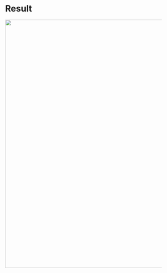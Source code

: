 # Result
<p align="center">
  <img src="https://user-images.githubusercontent.com/85323176/169275029-2ce055c9-e49a-4951-8299-def909e0cec3.gif" style="width:800px">
  </p>
